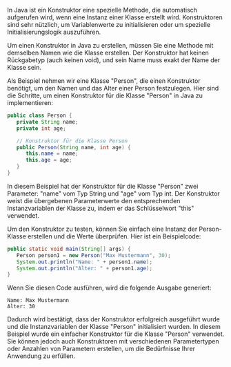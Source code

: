 In Java ist ein Konstruktor eine spezielle Methode, die automatisch aufgerufen wird, wenn eine Instanz einer Klasse erstellt wird. Konstruktoren sind sehr nützlich, um Variablenwerte zu initialisieren oder um spezielle Initialisierungslogik auszuführen.

Um einen Konstruktor in Java zu erstellen, müssen Sie eine Methode mit demselben Namen wie die Klasse erstellen. Der Konstruktor hat keinen Rückgabetyp (auch keinen void), und sein Name muss exakt der Name der Klasse sein.

Als Beispiel nehmen wir eine Klasse "Person", die einen Konstruktor benötigt, um den Namen und das Alter einer Person festzulegen. Hier sind die Schritte, um einen Konstruktor für die Klasse "Person" in Java zu implementieren:
```java
public class Person {
   private String name;
   private int age;

   // Konstruktor für die Klasse Person
   public Person(String name, int age) {
      this.name = name;
      this.age = age;
   }
}
```
In diesem Beispiel hat der Konstruktor für die Klasse "Person" zwei Parameter: "name" vom Typ String und "age" vom Typ int. Der Konstruktor weist die übergebenen Parameterwerte den entsprechenden Instanzvariablen der Klasse zu, indem er das Schlüsselwort "this" verwendet.

Um den Konstruktor zu testen, können Sie einfach eine Instanz der Person-Klasse erstellen und die Werte überprüfen. Hier ist ein Beispielcode:
```java
public static void main(String[] args) {
   Person person1 = new Person("Max Mustermann", 30);
   System.out.println("Name: " + person1.name);
   System.out.println("Alter: " + person1.age);
}
```
Wenn Sie diesen Code ausführen, wird die folgende Ausgabe generiert:
```
Name: Max Mustermann
Alter: 30
```
Dadurch wird bestätigt, dass der Konstruktor erfolgreich ausgeführt wurde und die Instanzvariablen der Klasse "Person" initialisiert wurden. In diesem Beispiel wurde ein einfacher Konstruktor für die Klasse "Person" verwendet. Sie können jedoch auch Konstruktoren mit verschiedenen Parametertypen oder Anzahlen von Parametern erstellen, um die Bedürfnisse Ihrer Anwendung zu erfüllen.

